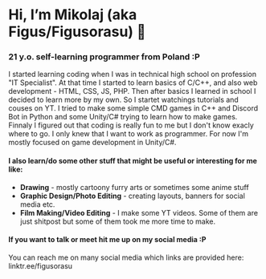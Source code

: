 # Hi, I’m Mikolaj (aka Figus/Figusorasu) 👋

### 21 y.o. self-learning programmer from Poland :P
I started learning coding when I was in technical high school on profession "IT Specialist". At that time I started to learn basics of C/C++, and also web development - HTML, CSS, JS, PHP. Then after basics I learned in school I decided to learn more by my own. So I startet watchings tutorials and couses on YT. I tried to make some simple CMD games in C++ and Discord Bot in Python and some Unity/C# trying to learn how to make games. Finnaly I figured out that coding is really fun to me but I don't know exacly where to go. I only knew that I want to work as programmer. 
For now I'm mostly focused on game development in Unity/C#.

#### I also learn/do some other stuff that might be useful or interesting for me like:
- **Drawing** - mostly cartoony furry arts or sometimes some anime stuff
- **Graphic Design/Photo Editing** - creating layouts, banners for social media etc.
- **Film Making/Video Editing** - I make some YT videos. Some of them are just shitpost but some of them took me more time to make.

#### If you want to talk or meet hit me up on my social media :P

You can reach me on many social media which links are provided here: linktr.ee/figusorasu

<!---
FigusNamelessFoxx/FigusNamelessFoxx is a ✨ special ✨ repository because its `README.md` (this file) appears on your GitHub profile.
You can click the Preview link to take a look at your changes.
--->
